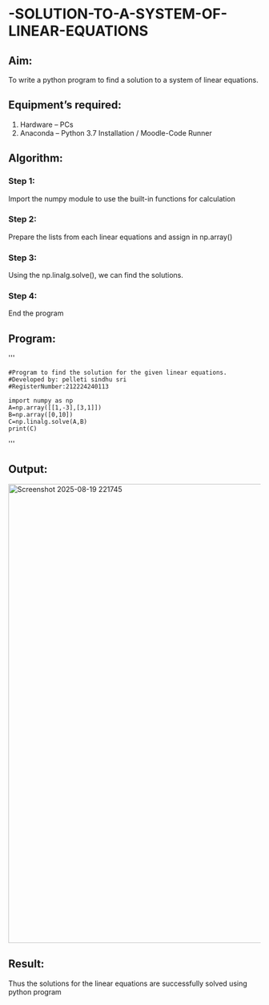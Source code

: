 # -SOLUTION-TO-A-SYSTEM-OF-LINEAR-EQUATIONS
## Aim:
To write a python program to find a solution to a system of linear equations.
## Equipment’s required:
1. 	Hardware – PCs
2. 	Anaconda – Python 3.7 Installation / Moodle-Code Runner
## Algorithm:
### Step 1: 
Import the numpy module to use the built-in functions for calculation
### Step 2: 
Prepare the lists from each linear equations and assign in np.array()
### Step 3: 
Using the np.linalg.solve(), we can find the solutions.
### Step 4: 
End the program
## Program:
'''

    #Program to find the solution for the given linear equations.
    #Developed by: pelleti sindhu sri
    #RegisterNumber:212224240113

    import numpy as np
    A=np.array([[1,-3],[3,1]])
    B=np.array([0,10])
    C=np.linalg.solve(A,B)
    print(C)
'''

## Output:
<img width="1427" height="915" alt="Screenshot 2025-08-19 221745" src="https://github.com/user-attachments/assets/e40dd7b9-464b-4726-a280-d48100faa702" />


## Result: 
Thus the solutions for the linear equations are successfully solved using python program

